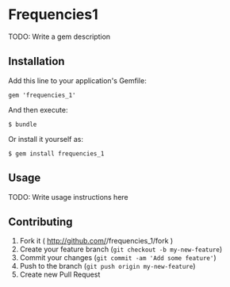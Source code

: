 # Frequencies1

TODO: Write a gem description

## Installation

Add this line to your application's Gemfile:

    gem 'frequencies_1'

And then execute:

    $ bundle

Or install it yourself as:

    $ gem install frequencies_1

## Usage

TODO: Write usage instructions here

## Contributing

1. Fork it ( http://github.com/<my-github-username>/frequencies_1/fork )
2. Create your feature branch (`git checkout -b my-new-feature`)
3. Commit your changes (`git commit -am 'Add some feature'`)
4. Push to the branch (`git push origin my-new-feature`)
5. Create new Pull Request
